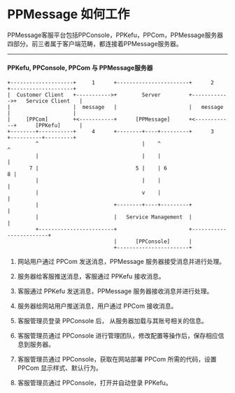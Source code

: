 # PPMessage 如何工作

PPMessage客服平台包括PPConsole，PPKefu，PPCom，PPMessage服务器四部分。前三者属于客户端范畴，都连接着PPMessage服务器。

--------

#### PPKefu, PPConsole, PPCom 与 PPMessage服务器

    +--------------------+     1      +-----------------------+      2      +--------------------+
    |  Customer Client   +----------->+        Server         +------------>+   Service Client   |
    |                    |  message   |                       |   message   |                    |
    |     [PPCom]        +<-----------+      [PPMessage]      +<------------+      [PPKefu]      |
    +--------+-----------+     4      +--------+----+---------+      3      +----------+---------+
             ^                                 |    ^                                  ^
             |                                 |    |                                  |
           7 |                               5 |    | 6                              8 |
             |                                 |    |                                  |
             |                                 v    |                                  |
             |                        +--------+----+---------+                        |
             |                        |   Service Management  |                        |
             +------------------------+                       +------------------------+
                                      |      [PPConsole]      |
                                      +-----------------------+


1. 网站用户通过 PPCom 发送消息，PPMessage 服务器接受消息并进行处理。

2. 服务器给客服推送消息，客服通过 PPKefu 接收消息。

3. 客服通过 PPKefu 发送消息，PPMessage 服务器接收消息并进行处理。

4. 服务器给网站用户推送消息，用户通过 PPCom 接收消息。

5. 客服管理员登录 PPConsole 后， 从服务器加载与其账号相关的信息。

6. 客服管理员通过 PPConsole 进行管理团队，修改配置等操作后，保存相应信息到服务器。

7. 客服管理员通过 PPConsole，获取在网站部署 PPCom 所需的代码，设置 PPCom 显示样式、默认行为。

8. 客服管理员通过 PPConsole，打开并自动登录 PPKefu。
